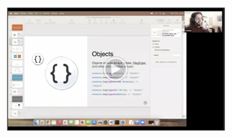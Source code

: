 [<img src="./img/class1.png" alt="Skylab">](https://drive.google.com/file/d/1BGgsEqVLbr7hLjD8lf-mRfRVjr3LrLDG/view?usp=sharing)
